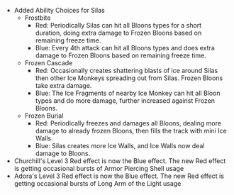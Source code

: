 - Added Ability Choices for Silas
  - Frostbite
    - Red: Periodically Silas can hit all Bloons types for a short duration, doing extra damage to Frozen Bloons based on remaining freeze time.
    - Blue: Every 4th attack can hit all Bloons types and does extra damage to Frozen Bloons based on remaining freeze time.
  - Frozen Cascade
    - Red: Occasionally creates shattering blasts of ice around Silas then other Ice Monkeys spreading out from Silas. Frozen Bloons take extra damage.
    - Blue: The Ice Fragments of nearby Ice Monkey can hit all Bloon types and do more damage, further increased against Frozen Bloons.
  - Frozen Burial
    - Red: Periodically freezes and damages all Bloons, dealing more damage to already frozen Bloons, then fills the track with mini Ice Walls.
    - Blue: Silas creates more Ice Walls, and Ice Walls now deal damage to Bloons.
- Churchill's Level 3 Red effect is now the Blue effect. The new Red effect is getting occasional bursts of Armor Piercing Shell usage
- Adora's Level 3 Red effect is now the Blue effect. The new Red effect is getting occasional bursts of Long Arm of the Light usage